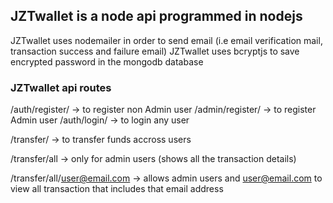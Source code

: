 ## JZTwallet is a node api programmed in nodejs
JZTwallet uses nodemailer in order to send email (i.e email verification mail, transaction success and failure email)
JZTwallet uses bcryptjs to save encrypted password in the mongodb database

### JZTwallet api routes

/auth/register/ -> to register non Admin user
/admin/register/ -> to register Admin user
/auth/login/ -> to login any user

/transfer/ -> to transfer funds accross users

/transfer/all -> only for admin users (shows all the transaction details)

/transfer/all/user@email.com -> allows admin users and user@email.com to view all transaction that includes that email address

